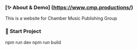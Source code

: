 ### [✨ About & Demo] (https://www.cmp.productions/)
This is a website for Chamber Music Publishing Group

### 🚀 Start Project
npm run dev
npm run build